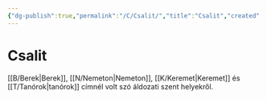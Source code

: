 ```yaml
---
{"dg-publish":true,"permalink":"/C/Csalit/","title":"Csalit","created":"2023-10-18T08:40","updated":"2024-10-25T16:24"}
---
```



# Csalit

[[B/Berek\|Berek]], [[N/Nemeton\|Nemeton]], [[K/Keremet\|Keremet]] és [[T/Tanórok\|tanórok]] címnél volt szó áldozati szent helyekről.  